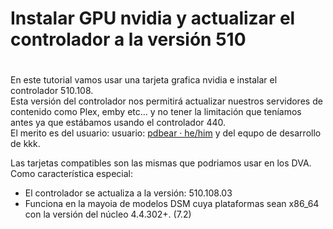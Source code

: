 # Instalar  GPU nvidia y actualizar el controlador a la versión 510
#

En este tutorial vamos usar una tarjeta grafica nvidia e instalar el controlador 510.108.
<br>
Esta versión del controlador nos permitirá actualizar nuestros servidores de contenido como Plex, emby etc… y no tener la limitación que teníamos antes ya que estábamos usando el controlador 440.
<br>
El merito es del usuario: usuario: [pdbear · he/him](https://github.com/pdbear/syno_nvidia_gpu_driver) y del equpo de desarrollo de kkk.

Las tarjetas compatibles son las mismas que podriamos usar en los DVA.
<br>
Como característica especial:
<br>
- El controlador se actualiza a la versión: 510.108.03
- Funciona en la mayoia de modelos DSM cuya plataformas sean x86_64 con la versión del núcleo 4.4.302+. (7.2)
